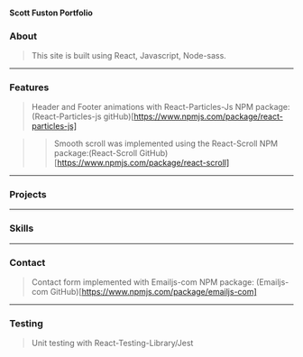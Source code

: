 #### Scott Fuston Portfolio


### About
> This site is built using React, Javascript, Node-sass.
---
### Features
> Header and Footer animations with React-Particles-Js NPM package: (React-Particles-js gitHub)[https://www.npmjs.com/package/react-particles-js]

> > Smooth scroll was implemented using the React-Scroll NPM package:(React-Scroll GitHub)[https://www.npmjs.com/package/react-scroll]
---
### Projects
---
### Skills
---
### Contact
> Contact form implemented with Emailjs-com NPM package: (Emailjs-com GitHub)[https://www.npmjs.com/package/emailjs-com]
---
### Testing
> Unit testing with React-Testing-Library/Jest